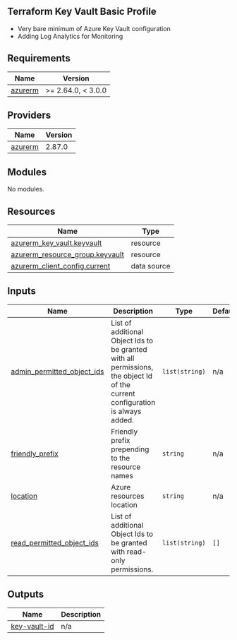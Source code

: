 ## Terraform Key Vault Basic Profile

- Very bare minimum of Azure Key Vault configuration
- Adding Log Analytics for Monitoring

<!-- BEGIN_TF_DOCS -->
## Requirements

| Name | Version |
|------|---------|
| <a name="requirement_azurerm"></a> [azurerm](#requirement\_azurerm) | >= 2.64.0, < 3.0.0 |

## Providers

| Name | Version |
|------|---------|
| <a name="provider_azurerm"></a> [azurerm](#provider\_azurerm) | 2.87.0 |

## Modules

No modules.

## Resources

| Name | Type |
|------|------|
| [azurerm_key_vault.keyvault](https://registry.terraform.io/providers/hashicorp/azurerm/latest/docs/resources/key_vault) | resource |
| [azurerm_resource_group.keyvault](https://registry.terraform.io/providers/hashicorp/azurerm/latest/docs/resources/resource_group) | resource |
| [azurerm_client_config.current](https://registry.terraform.io/providers/hashicorp/azurerm/latest/docs/data-sources/client_config) | data source |

## Inputs

| Name | Description | Type | Default | Required |
|------|-------------|------|---------|:--------:|
| <a name="input_admin_permitted_object_ids"></a> [admin\_permitted\_object\_ids](#input\_admin\_permitted\_object\_ids) | List of additional Object Ids to be granted with all permissions, the object Id of the current configuration is always added. | `list(string)` | n/a | yes |
| <a name="input_friendly_prefix"></a> [friendly\_prefix](#input\_friendly\_prefix) | Friendly prefix prepending to the resource names | `string` | n/a | yes |
| <a name="input_location"></a> [location](#input\_location) | Azure resources location | `string` | n/a | yes |
| <a name="input_read_permitted_object_ids"></a> [read\_permitted\_object\_ids](#input\_read\_permitted\_object\_ids) | List of additional Object Ids to be granted with read-only permissions. | `list(string)` | `[]` | no |

## Outputs

| Name | Description |
|------|-------------|
| <a name="output_key-vault-id"></a> [key-vault-id](#output\_key-vault-id) | n/a |
<!-- END_TF_DOCS -->